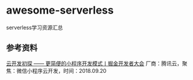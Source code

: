 # awesome-serverless
serverless学习资源汇总


## 参考资料

[云开发初探 —— 更简便的小程序开发模式丨掘金开发者大会](https://github.com/lcxfs1991/blog/issues/29)
厂商：腾讯云，聚焦：微信小程序云开发，时间：2018.09.20

